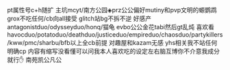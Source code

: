 pt属性号c+h随扩
主坑mcyt/南方公园◈prz公公偏好mutiny和pvp文明的螈鹦鹉 grox不吃任何/cb向all接受 glitch站bg不拆不逆 好感产antagonistduo/odysseyduo/honq/猫龟 evbo公公金花tabi然后gt乱炖 喜欢看havocduo/potatoduo/deathduo/justiceduo/empireduo/chaosduo/partykillers/kww/pmc/sharbu/bfb以上全cb前提 对趣屋和kazam无感 yhs相关我不站任何明确cp 内容有缩写没看懂可以问我本人喜欢吃的设定左右脑互博你不介意我成分就行✋
南苑凯公凡公
